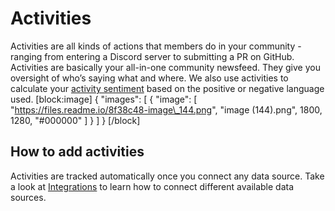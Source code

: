 # Activities

Activities are all kinds of actions that members do in your community - ranging from entering a Discord server to submitting a PR on GitHub. Activities are basically your all-in-one community newsfeed. They give you oversight of who’s saying what and where. We also use activities to calculate your [activity sentiment](https://docs.crowd.dev/docs/activity-sentiment) based on the positive or negative language used. \[block:image] { "images": \[ { "image": \[ "https://files.readme.io/8f38c48-image\_144.png", "image (144).png", 1800, 1280, "#000000" ] } ] } \[/block]

## How to add activities

Activities are tracked automatically once you connect any data source. Take a look at [Integrations](doc:integrations) to learn how to connect different available data sources.
